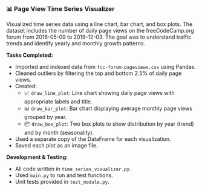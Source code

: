 ### 📊 Page View Time Series Visualizer  
Visualized time series data using a line chart, bar chart, and box plots. The dataset includes the number of daily page views on the freeCodeCamp.org forum from 2016-05-09 to 2019-12-03. The goal was to understand traffic trends and identify yearly and monthly growth patterns.

**Tasks Completed:**
- Imported and indexed data from `fcc-forum-pageviews.csv` using Pandas.
- Cleaned outliers by filtering the top and bottom 2.5% of daily page views.
- Created:
  - 📈 `draw_line_plot`: Line chart showing daily page views with appropriate labels and title.
  - 📊 `draw_bar_plot`: Bar chart displaying average monthly page views grouped by year.
  - 📦 `draw_box_plot`: Two box plots to show distribution by year (trend) and by month (seasonality).
- Used a separate copy of the DataFrame for each visualization.
- Saved each plot as an image file.

**Development & Testing:**
- All code written in `time_series_visualizer.py`.
- Used `main.py` to run and test functions.
- Unit tests provided in `test_module.py`.
